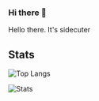 ### Hi there 👋

Hello there. It's sidecuter

## Stats

![Top Langs](https://github-readme-stats.vercel.app/api/top-langs/?username=sidecuter&theme=codeSTACKr&langs_count=3)

![Stats](https://github-readme-stats.vercel.app/api?username=sidecuter)

<!--
**sidecuter/sidecuter** is a ✨ _special_ ✨ repository because its `README.md` (this file) appears on your GitHub profile.

Here are some ideas to get you started:

- 🔭 I’m currently working on ...
- 🌱 I’m currently learning ...
- 👯 I’m looking to collaborate on ...
- 🤔 I’m looking for help with ...
- 💬 Ask me about ...
- 📫 How to reach me: ...
- 😄 Pronouns: ...
- ⚡ Fun fact: ...
-->
